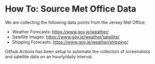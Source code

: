 # How To: Source Met Office Data

We are collecting the following data points from the Jersey Met Office:

- Weather Forecasts: https://www.gov.je/weather/
- Satellite Images: https://www.gov.je/weather/satellite/
- Shipping Forecasts: https://www.gov.je/weather/shipping/

Github Actions has been setup to automate the collection of screenshots
and satellite data on an hourly/daily interval.
